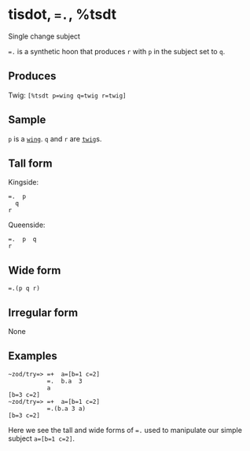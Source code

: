 tisdot, `=.`, %tsdt
============================

Single change subject

`=.` is a synthetic hoon that produces `r` with `p` in the subject set
to `q`.

Produces
--------

Twig: `[%tsdt p=wing q=twig r=twig]`

Sample
------

`p` is a [`wing`](). `q` and `r` are [`twig`]()s.

Tall form
---------

Kingside:

    =.  p 
      q
    r

Queenside:

    =.  p  q
    r

Wide form
---------

    =.(p q r)

Irregular form
--------------

None

Examples
--------

    ~zod/try=> =+  a=[b=1 c=2]
               =.  b.a  3
               a
    [b=3 c=2]
    ~zod/try=> =+  a=[b=1 c=2]
               =.(b.a 3 a)
    [b=3 c=2]

Here we see the tall and wide forms of `=.` used to manipulate our
simple subject `a=[b=1 c=2]`.
